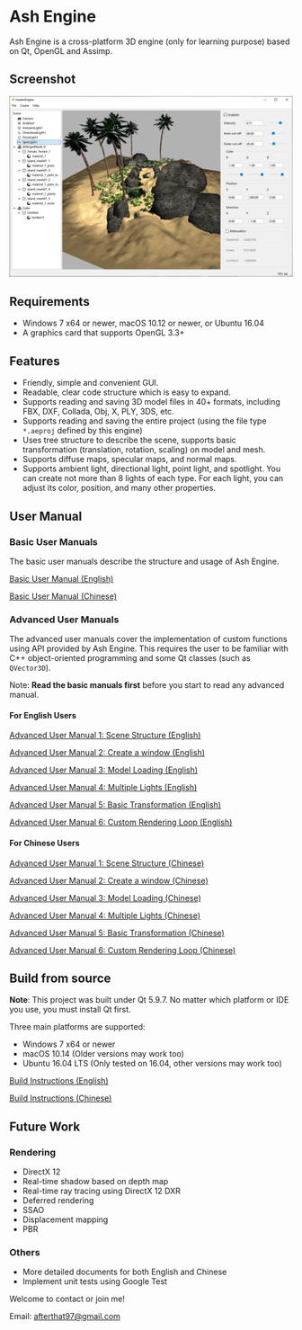 # Ash Engine

Ash Engine is a cross-platform 3D engine (only for learning purpose) based on Qt, OpenGL and Assimp.

## Screenshot

![](screenshots/screenshot0.jpg)

## Requirements

* Windows 7 x64 or newer, macOS 10.12 or newer, or Ubuntu 16.04
* A graphics card that supports OpenGL 3.3+

## Features

* Friendly, simple and convenient GUI.
* Readable, clear code structure which is easy to expand.
* Supports reading and saving 3D model files in 40+ formats, including FBX, DXF, Collada, Obj, X, PLY, 3DS, etc.
* Supports reading and saving the entire project (using the file type `*.aeproj` defined by this engine)
* Uses tree structure to describe the scene, supports basic transformation (translation, rotation, scaling) on model and mesh.
* Supports diffuse maps, specular maps, and normal maps.
* Supports ambient light, directional light, point light, and spotlight. You can create not more than 8 lights of each type. For each light, you can adjust its color, position, and many other properties.

## User Manual

### Basic User Manuals

The basic user manuals describe the structure and usage of Ash Engine.

[Basic User Manual (English)](doc/basic-manual-en.md)

[Basic User Manual (Chinese)](doc/basic-manual-cn.md)

### Advanced User Manuals

The advanced user manuals cover the implementation of custom functions using API provided by Ash Engine. This requires the user to be familiar with C++ object-oriented programming and some Qt classes (such as `QVector3D`).

Note: **Read the basic manuals first** before you start to read any advanced manual.

#### For English Users

[Advanced User Manual 1: Scene Structure (English)](doc/advanced-user-manual1-en.md)

[Advanced User Manual 2: Create a window (English)](doc/advanced-user-manual2-en.md)

[Advanced User Manual 3: Model Loading (English)](doc/advanced-user-manual3-en.md)

[Advanced User Manual 4: Multiple Lights (English)](doc/advanced-user-manual4-en.md)

[Advanced User Manual 5: Basic Transformation (English)](doc/advanced-user-manual5-en.md)

[Advanced User Manual 6: Custom Rendering Loop (English)](doc/advanced-user-manual6-en.md)

#### For Chinese Users

[Advanced User Manual 1: Scene Structure (Chinese)](doc/advanced-user-manual1-cn.md)

[Advanced User Manual 2: Create a window (Chinese)](doc/advanced-user-manual2-cn.md)

[Advanced User Manual 3: Model Loading (Chinese)](doc/advanced-user-manual3-cn.md)

[Advanced User Manual 4: Multiple Lights (Chinese)](doc/advanced-user-manual4-cn.md)

[Advanced User Manual 5: Basic Transformation (Chinese)](doc/advanced-user-manual5-cn.md)

[Advanced User Manual 6: Custom Rendering Loop (Chinese)](doc/advanced-user-manual6-cn.md)

## Build from source

**Note**: This project was built under Qt 5.9.7. No matter which platform or IDE you use, you must install Qt first.

Three main platforms are supported:

* Windows 7 x64 or newer
* macOS 10.14 (Older versions may work too)
* Ubuntu 16.04 LTS (Only tested on 16.04, other versions may work too)

[Build Instructions (English)](doc/build-en.md)

[Build Instructions (Chinese)](doc/build-cn.md)

## Future Work

### Rendering

* DirectX 12
* Real-time shadow based on depth map
* Real-time ray tracing using DirectX 12 DXR
* Deferred rendering
* SSAO
* Displacement mapping
* PBR

### Others

* More detailed documents for both English and Chinese
* Implement unit tests using Google Test

Welcome to contact or join me!

Email: [afterthat97@gmail.com](afterthat97@gmail.com)
